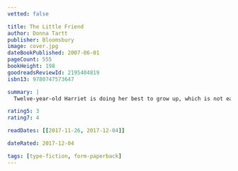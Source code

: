 ```yaml
---
vetted: false

title: The Little Friend
author: Donna Tartt
publisher: Bloomsbury
image: cover.jpg
dateBookPublished: 2007-06-01
pageCount: 555
bookHeight: 198
goodreadsReviewId: 2195404819
isbn13: 9780747573647

summary: |
  Twelve-year-old Harriet is doing her best to grow up, which is not easy as her mother is permanently on medication, her father has silently moved to another city, and her serene sister rarely notices anything. All of them are still suffering from the shocking and mysterious death of her brother Robin twelve years earlier, and it seems to Harriet that the family may never recover. So, inspired by Captain Scott, Houdini, and Robert Louis Stevenson, she sets out with her only friend Hely to find Robin's murderer and punish him. But what starts out as a child's game soon becomes a dark and dangerous journey into the menacing underworld of a small Mississippi town.

rating5: 3
rating7: 4

readDates: [[2017-11-26, 2017-12-04]]

dateRated: 2017-12-04

tags: [type-fiction, form-paperback]
---
```


